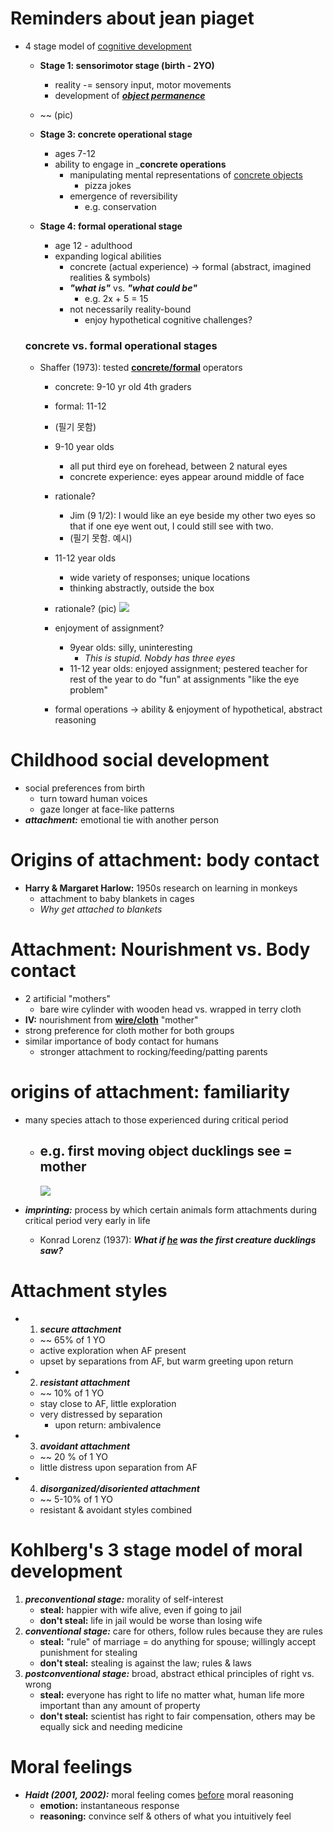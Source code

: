 # Reminders about jean piaget


- 4 stage model of <u>cognitive development</u>
    - __Stage 1: sensorimotor stage (birth - 2YO)__
        - reality -= sensory input, motor movements
        - development of ___<u>object permanence</u>___
   - ~~ (pic)

    - __Stage 3: concrete operational stage__
        - ages 7-12
        - ability to engage in ___concrete operations__
            - manipulating mental representations of <u>concrete objects</u>
                - pizza jokes
            - emergence of reversibility
                - e.g. conservation

    - __Stage 4: formal operational stage__
        - age 12 - adulthood
        - expanding logical abilities
            - concrete (actual experience) -> formal (abstract, imagined realities & symbols)
            - ___"what is"___ vs. ___"what could be"___
                - e.g. 2x + 5 = 15
            - not necessarily reality-bound
                - enjoy hypothetical cognitive challenges?

    ### concrete vs. formal operational stages
    - Shaffer (1973): tested <u>__concrete/formal__</u> operators
        - concrete: 9-10 yr old 4th graders
        - formal: 11-12
        - (필기 못함)

        - 9-10 year olds
            - all put third eye on forehead, between 2 natural eyes
            - concrete experience: eyes appear around middle of face
        - rationale?
            - Jim (9 1/2): I would like an eye beside my other two eyes so that if one eye went out, I could still see with two.
            - (필기 못함. 예시)
        - 11-12 year olds
            - wide variety of responses; unique locations
            - thinking abstractly, outside the box
        - rationale?
        (pic)
        ![](https://github.com/symoon94/PSY150/blob/master/assets/apr2.jpeg)

        - enjoyment of assignment?
            - 9year olds: silly, uninteresting
                - _This is stupid. Nobdy has three eyes_
            - 11-12 year olds: enjoyed assignment; pestered teacher for rest of the year to do "fun" at assignments "like the eye problem"
        - formal operations -> ability & enjoyment of hypothetical, abstract reasoning

# Childhood social development
- social preferences from birth
    - turn toward human voices
    - gaze longer at face-like patterns
- ___attachment:___ emotional tie with another person

# Origins of attachment: body contact
- __Harry & Margaret Harlow:__ 1950s research on learning in monkeys
    - attachment to baby blankets in cages
    - _Why get attached to blankets_

# Attachment: Nourishment vs. Body contact
- 2 artificial "mothers"
    - bare wire cylinder with wooden head vs. wrapped in terry cloth
- __IV:__ nourishment from __<u>wire/cloth</u>__ "mother"
- strong preference for cloth mother for both groups
- similar importance of body contact for humans
    - stronger attachment to rocking/feeding/patting parents

# origins of attachment: familiarity
- many species attach to those experienced during critical period
    - e.g. first moving object ducklings see = mother
        -
        ![](https://github.com/symoon94/PSY150/blob/master/assets/apr2_2.jpeg)

- ___imprinting:___ process by which certain animals form attachments during critical period very early in life
    - Konrad Lorenz (1937):
    ___What if <u>he</u> was the first creature ducklings saw?___

# Attachment styles
- 1. ___secure attachment___
    - ~~ 65% of 1 YO
    - active exploration when AF present
    - upset by separations from AF, but warm greeting upon return
- 2. ___resistant attachment___
    - ~~ 10% of 1 YO
    - stay close to AF, little exploration
    - very distressed by separation
        - upon return: ambivalence
- 3. ___avoidant attachment___
    - ~~ 20 % of 1 YO
    - little distress upon separation from AF

- 4. ___disorganized/disoriented attachment___
    - ~~ 5-10% of 1 YO
    - resistant & avoidant styles combined

# Kohlberg's 3 stage model of moral development
1. ___preconventional stage:___ morality of self-interest
    - __steal:__ happier with wife alive, even if going to jail
    - __don't steal:__ life in jail would be worse than losing wife
2. ___conventional stage:___ care for others, follow rules because they are rules
    - __steal:__ "rule" of marriage = do anything for spouse; willingly accept punishment for stealing
    - __don't steal:__ stealing is against the law; rules & laws
3. ___postconventional stage:___ broad, abstract ethical principles of right vs. wrong
    - __steal:__ everyone has right to life no matter what, human life more important than any amount of property
    - __don't steal:__ scientist has right to fair compensation, others may be equally sick and needing medicine

# Moral feelings
- ___Haidt (2001, 2002):___ moral feeling comes <u>before</u> moral reasoning
    - __emotion:__ instantaneous response
    - __reasoning:__ convince self & others of what you intuitively feel